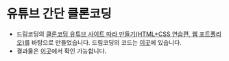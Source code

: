 # 유튜브 간단 클론코딩

- 드림코딩의 [클론코딩 유튜브 사이트 따라 만들기(HTML+CSS 연습편, 웹 포트폴리오)](https://www.youtube.com/watch?v=67stn7Pu7s4&list=PLv2d7VI9OotQ1F92Jp9Ce7ovHEsuRQB3Y)를 바탕으로 만들었습니다. 드림코딩의 코드는 [이곳](https://github.com/dream-ellie/youtube-site)에 있습니다.
- 결과물은 [이곳](https://practical-mcclintock-f2d484.netlify.app/)에서 확인 가능합니다.

